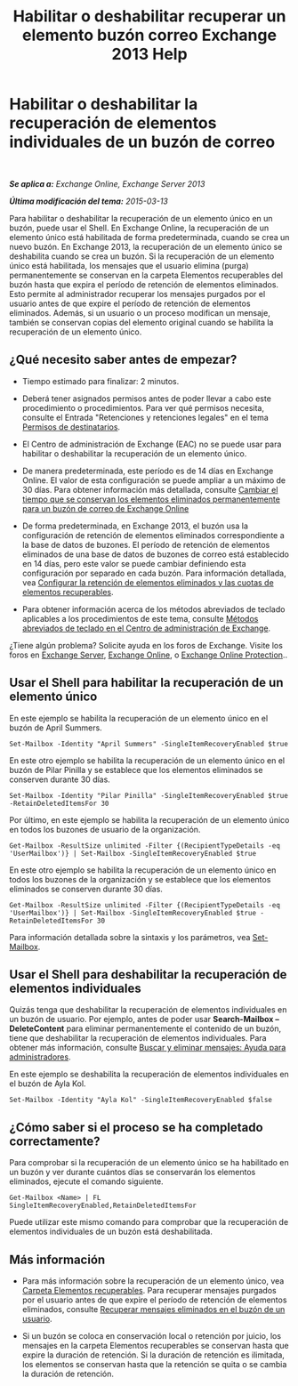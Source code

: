 ﻿---
title: 'Habilitar o deshabilitar recuperar un elemento buzón correo Exchange 2013 Help'
TOCTitle: Habilitar o deshabilitar la recuperación de elementos individuales de un buzón de correo
ms:assetid: 2e7f1bcd-8395-45ad-86ce-22868bd46af0
ms:mtpsurl: https://technet.microsoft.com/es-es/library/Ee633460(v=EXCHG.150)
ms:contentKeyID: 54652407
ms.date: 04/23/2018
mtps_version: v=EXCHG.150
ms.translationtype: HT
---

# Habilitar o deshabilitar la recuperación de elementos individuales de un buzón de correo

 

_**Se aplica a:** Exchange Online, Exchange Server 2013_

_**Última modificación del tema:** 2015-03-13_

Para habilitar o deshabilitar la recuperación de un elemento único en un buzón, puede usar el Shell. En Exchange Online, la recuperación de un elemento único está habilitada de forma predeterminada, cuando se crea un nuevo buzón. En Exchange 2013, la recuperación de un elemento único se deshabilita cuando se crea un buzón. Si la recuperación de un elemento único está habilitada, los mensajes que el usuario elimina (purga) permanentemente se conservan en la carpeta Elementos recuperables del buzón hasta que expira el período de retención de elementos eliminados. Esto permite al administrador recuperar los mensajes purgados por el usuario antes de que expire el período de retención de elementos eliminados. Además, si un usuario o un proceso modifican un mensaje, también se conservan copias del elemento original cuando se habilita la recuperación de un elemento único.

## ¿Qué necesito saber antes de empezar?

  - Tiempo estimado para finalizar: 2 minutos.

  - Deberá tener asignados permisos antes de poder llevar a cabo este procedimiento o procedimientos. Para ver qué permisos necesita, consulte el Entrada "Retenciones y retenciones legales" en el tema [Permisos de destinatarios](recipients-permissions-exchange-2013-help.md).

  - El Centro de administración de Exchange (EAC) no se puede usar para habilitar o deshabilitar la recuperación de un elemento único.

  - De manera predeterminada, este período es de 14 días en Exchange Online. El valor de esta configuración se puede ampliar a un máximo de 30 días. Para obtener información más detallada, consulte [Cambiar el tiempo que se conservan los elementos eliminados permanentemente para un buzón de correo de Exchange Online](https://technet.microsoft.com/es-es/library/dn163584\(v=exchg.150\))

  - De forma predeterminada, en Exchange 2013, el buzón usa la configuración de retención de elementos eliminados correspondiente a la base de datos de buzones. El período de retención de elementos eliminados de una base de datos de buzones de correo está establecido en 14 días, pero este valor se puede cambiar definiendo esta configuración por separado en cada buzón. Para información detallada, vea [Configurar la retención de elementos eliminados y las cuotas de elementos recuperables](configure-deleted-item-retention-and-recoverable-items-quotas-exchange-2013-help.md).

  - Para obtener información acerca de los métodos abreviados de teclado aplicables a los procedimientos de este tema, consulte [Métodos abreviados de teclado en el Centro de administración de Exchange](keyboard-shortcuts-in-the-exchange-admin-center-exchange-online-protection-help.md).

¿Tiene algún problema? Solicite ayuda en los foros de Exchange. Visite los foros en [Exchange Server](https://go.microsoft.com/fwlink/p/?linkid=60612), [Exchange Online](https://go.microsoft.com/fwlink/p/?linkid=267542), o [Exchange Online Protection](https://go.microsoft.com/fwlink/p/?linkid=285351)..

## Usar el Shell para habilitar la recuperación de un elemento único

En este ejemplo se habilita la recuperación de un elemento único en el buzón de April Summers.

    Set-Mailbox -Identity "April Summers" -SingleItemRecoveryEnabled $true

En este otro ejemplo se habilita la recuperación de un elemento único en el buzón de Pilar Pinilla y se establece que los elementos eliminados se conserven durante 30 días.

    Set-Mailbox -Identity "Pilar Pinilla" -SingleItemRecoveryEnabled $true -RetainDeletedItemsFor 30

Por último, en este ejemplo se habilita la recuperación de un elemento único en todos los buzones de usuario de la organización.

    Get-Mailbox -ResultSize unlimited -Filter {(RecipientTypeDetails -eq 'UserMailbox')} | Set-Mailbox -SingleItemRecoveryEnabled $true

En este otro ejemplo se habilita la recuperación de un elemento único en todos los buzones de la organización y se establece que los elementos eliminados se conserven durante 30 días.

    Get-Mailbox -ResultSize unlimited -Filter {(RecipientTypeDetails -eq 'UserMailbox')} | Set-Mailbox -SingleItemRecoveryEnabled $true -RetainDeletedItemsFor 30

Para información detallada sobre la sintaxis y los parámetros, vea [Set-Mailbox](https://technet.microsoft.com/es-es/library/bb123981\(v=exchg.150\)).

## Usar el Shell para deshabilitar la recuperación de elementos individuales

Quizás tenga que deshabilitar la recuperación de elementos individuales en un buzón de usuario. Por ejemplo, antes de poder usar **Search-Mailbox – DeleteContent** para eliminar permanentemente el contenido de un buzón, tiene que deshabilitar la recuperación de elementos individuales. Para obtener más información, consulte [Buscar y eliminar mensajes: Ayuda para administradores](search-for-and-delete-messages-admin-help-exchange-2013-help.md).

En este ejemplo se deshabilita la recuperación de elementos individuales en el buzón de Ayla Kol.

    Set-Mailbox -Identity "Ayla Kol" -SingleItemRecoveryEnabled $false

## ¿Cómo saber si el proceso se ha completado correctamente?

Para comprobar si la recuperación de un elemento único se ha habilitado en un buzón y ver durante cuántos días se conservarán los elementos eliminados, ejecute el comando siguiente.

    Get-Mailbox <Name> | FL SingleItemRecoveryEnabled,RetainDeletedItemsFor

Puede utilizar este mismo comando para comprobar que la recuperación de elementos individuales de un buzón está deshabilitada.

## Más información

  - Para más información sobre la recuperación de un elemento único, vea [Carpeta Elementos recuperables](recoverable-items-folder-exchange-2013-help.md). Para recuperar mensajes purgados por el usuario antes de que expire el período de retención de elementos eliminados, consulte [Recuperar mensajes eliminados en el buzón de un usuario](recover-deleted-messages-in-a-user-s-mailbox-exchange-2013-help.md).

  - Si un buzón se coloca en conservación local o retención por juicio, los mensajes en la carpeta Elementos recuperables se conservan hasta que expire la duración de retención. Si la duración de retención es ilimitada, los elementos se conservan hasta que la retención se quita o se cambia la duración de retención.

